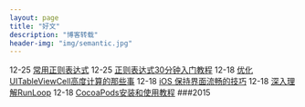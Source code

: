```yaml
---
layout: page
title: "好文"
description: "博客转载"
header-img: "img/semantic.jpg"
---
```


 12-25  [常用正则表达式](http://deerchao.net/tutorials/regex/common.htm)
 12-25  [正则表达式30分钟入门教程](http://deerchao.net/tutorials/regex/regex.htm)
 12-18  [优化UITableViewCell高度计算的那些事](http://blog.sunnyxx.com/2015/05/17/cell-height-calculation/)
 12-18  [iOS 保持界面流畅的技巧](http://blog.ibireme.com/2015/11/12/smooth_user_interfaces_for_ios/)
 12-18  [深入理解RunLoop](http://blog.ibireme.com/2015/05/18/runloop/)
 12-18  [CocoaPods安装和使用教程](http://code4app.com/article/cocoapods-install-usage)
###2015

